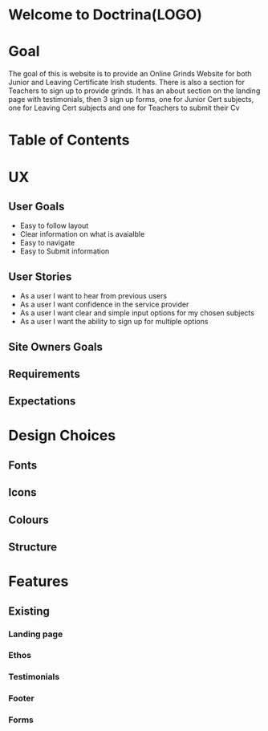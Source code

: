 # Welcome to Doctrina(LOGO)

# Goal
The goal of this is website is to provide an Online Grinds Website for both Junior and Leaving Certificate Irish students. There is also a section for Teachers to sign up to provide grinds. It has an about section on the landing page with testimonials, then 3 sign up forms, one for Junior Cert subjects, one for Leaving Cert subjects and one for Teachers to submit their Cv

# Table of Contents

# UX

## User Goals
- Easy to follow layout
- Clear information on what is avaialble
- Easy to navigate
- Easy to Submit information
## User Stories
- As a user I want to hear from previous users 
- As a user I want confidence in the service provider
- As a user I want clear and simple input options for my chosen subjects
- As a user I want the ability to sign up for multiple options 

## Site Owners Goals

## Requirements

## Expectations

# Design Choices

## Fonts

## Icons

## Colours

## Structure

# Features

## Existing

### Landing page

### Ethos

### Testimonials

### Footer

### Forms

